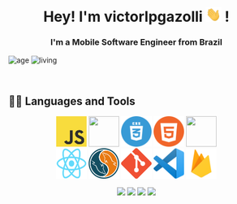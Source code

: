 <h1 align="center"> Hey! I'm victorlpgazolli <img src="https://raw.githubusercontent.com/ABSphreak/ABSphreak/master/gifs/Hi.gif" width="30px"> ! </h1>

<h3 align="center">I'm a Mobile Software Engineer from Brazil</h3>
  

![age](https://img.shields.io/badge/age-23-blue)
![living](https://img.shields.io/badge/living-SaoPaulo-3c9)

<br />


## 👨‍💻 Languages and Tools

<div align="center">
  
<img src="https://github.com/victorlpgazolli/victorlpgazolli/blob/master/logos/JS.png?raw=true" height="60" width="60">
<img src="https://cdn.iconscout.com/icon/free/png-512/node-js-1174925.png" height="60" width="60">
<img src="https://github.com/victorlpgazolli/victorlpgazolli/blob/master/logos/css.png?raw=true" height="60" width="60">
<img src="https://github.com/victorlpgazolli/victorlpgazolli/blob/master/logos/html.png?raw=true" height="60" width="60">
<img src="https://img.icons8.com/color/452/mongodb.png" height="60" width="60">

<br>

<img src="https://github.com/victorlpgazolli/victorlpgazolli/blob/master/logos/react.png?raw=true" height="60" width="60">
<img src="https://github.com/victorlpgazolli/victorlpgazolli/blob/master/logos/sql.png?raw=true" height="60" width="60">
<img src="https://github.com/victorlpgazolli/victorlpgazolli/blob/master/logos/git.png?raw=true" height="60" width="60">
<img src="https://github.com/victorlpgazolli/victorlpgazolli/blob/master/logos/vs.png?raw=true" height="60" width="60">
<img height="60" src="https://raw.githubusercontent.com/github/explore/80688e429a7d4ef2fca1e82350fe8e3517d3494d/topics/firebase/firebase.png">

</div>


  
<div align="center">

[<img src="https://img.shields.io/badge/linkedin-%230077B5.svg?&style=for-the-badge&logo=linkedin&logoColor=white">](https://www.linkedin.com/in/victor-g-6bbab6103/)
[<img src="https://img.shields.io/badge/github-%231877F2.svg?&style=for-the-badge&logo=github&logoColor=white&color=black">](https://github.com/victorlpgazolli)
[<img src="https://img.shields.io/badge/email-%231877F2.svg?&style=for-the-badge&logo=email&logoColor=white&color=red">](mailto:hey@victorlpgazolli.dev)
[<img src="https://img.shields.io/badge/gpg_public_key-%231877F2.svg?&style=for-the-badge&logo=email&logoColor=black&color=blue">](https://github.com/victorlpgazolli/victorlpgazolli/blob/master/public_key.gpg?raw=true)

</div>
